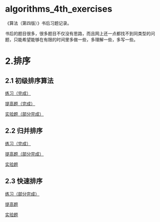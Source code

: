 # algorithms_4th_exercises
《算法（第四版）》书后习题记录。

书后的题目很多，很多题目不仅没有思路，而且网上还一点都找不到同类型的问题，只能希望能够在有限的时间里多做一些，多理解一些，多写一些。

# 2.排序

## 2.1 初级排序算法

[练习（完成）](https://github.com/Dokyme/algorithms_4th_exercises/blob/master/src/main/java/com/dokyme/alg4/sorting/basic/exercises.md)

[提高题（完成）](https://github.com/Dokyme/algorithms_4th_exercises/blob/master/src/main/java/com/dokyme/alg4/sorting/basic/improvements.md)

[实验题（部分完成）](https://github.com/Dokyme/algorithms_4th_exercises/blob/master/src/main/java/com/dokyme/alg4/sorting/basic/experiments.md)

## 2.2 归并排序

[练习（完成）](https://github.com/Dokyme/algorithms_4th_exercises/blob/master/src/main/java/com/dokyme/alg4/sorting/merge/exercises.md)

[提高题（部分完成）](https://github.com/Dokyme/algorithms_4th_exercises/blob/master/src/main/java/com/dokyme/alg4/sorting/merge/improvements.md)

[实验题]()

## 2.3 快速排序

[练习（部分完成）](https://github.com/Dokyme/algorithms_4th_exercises/blob/master/src/main/java/com/dokyme/alg4/sorting/quick/exercises.md)

[提高题](https://github.com/Dokyme/algorithms_4th_exercises/blob/master/src/main/java/com/dokyme/alg4/sorting/quick/improvements.md)

[实验题]()